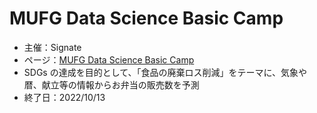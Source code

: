 # MUFG Data Science Basic Camp

- 主催：Signate
- ページ：[MUFG Data Science Basic Camp](https://signate.jp/courses/82PoEn6VPnWzAdKe)
- SDGs の達成を目的として、「食品の廃棄ロス削減」をテーマに、気象や暦、献立等の情報からお弁当の販売数を予測
- 終了日：2022/10/13
